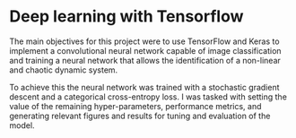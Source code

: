 # Deep learning with Tensorflow

The main objectives for this project were to use TensorFlow and Keras to implement a convolutional neural network capable of
image classification and training a neural network that allows the identification of a non-linear and chaotic dynamic system.

To achieve this the neural network was trained with a stochastic gradient descent and a categorical cross-entropy loss.
I was tasked with setting the value of the remaining hyper-parameters, performance metrics, and generating relevant figures and results for tuning and evaluation of the model.
